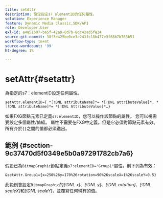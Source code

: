 ```yaml
---
title: setAttr
description: 設定指定s7 elementID的任何屬性。
solution: Experience Manager
feature: Dynamic Media Classic,SDK/API
role: Developer,User
exl-id: e4a51b97-ba5f-42a9-8d7b-8dc42ad5fe24
source-git-commit: 38f3e425be0ce3e241fc18b477e3f68b7b763b51
workflow-type: tm+mt
source-wordcount: '99'
ht-degree: 1%

---
```


# setAttr{#setattr}

為指定的s7：elementID設定任何屬性。

`setAttr.elementID={ *[!DNL attributeName]*= *[!DNL attributeValue]*, *[!DNL attributeName]*= *[!DNL AttributeValue]*…}`

如果FXG節點元素已定義`s7:elementID`，您可以操作該節點的屬性。 您可以視需要設定多個屬性/值組。 屬性不需要在FXG中定義，但是它必須對節點元素有效。 所有介於`{}`之間的值都必須逸出。

## 範例 {#section-9c37470d5f0349e5b0a97291782cb7a6}

假設已為`BitmapGraphic`節點定義`s7:elementID="Group1"`屬性，則下列為有效：

`&setAttr.Group1={x=250%26y=170%26rotation=90%26scaleX=1%26scaleY=0.5}`

此範例會設定`BitmapGraphic`的&#x200B;*[!DNL x]*、*[!DNL y]*、*[!DNL rotation]*、*[!DNL scaleX]*&#x200B;和&#x200B;*[!DNL scaleY]*，並覆寫任何現有的值。
